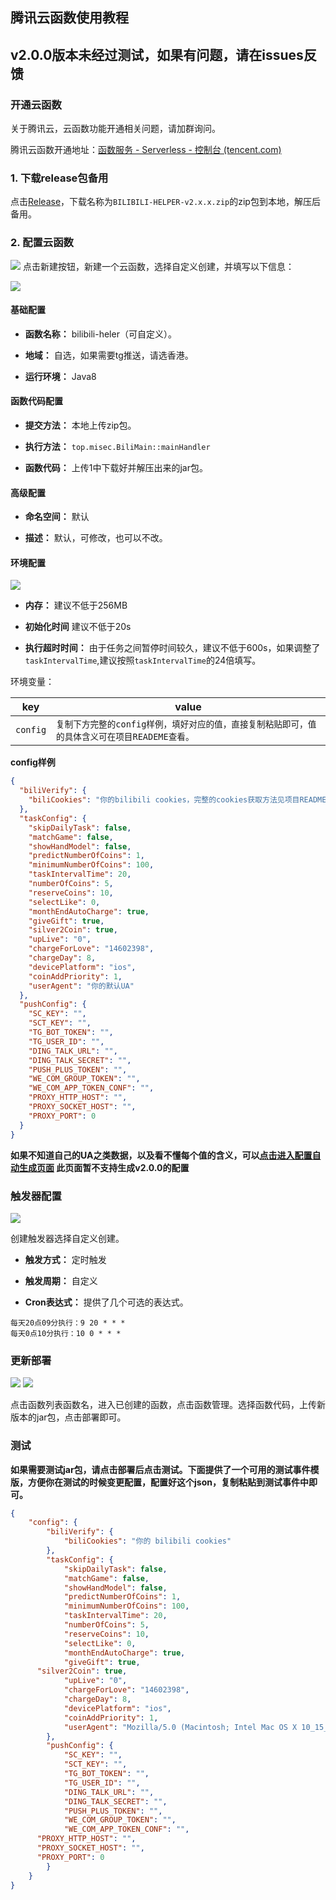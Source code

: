 ## 腾讯云函数使用教程

## v2.0.0版本未经过测试，如果有问题，请在issues反馈

### 开通云函数
关于腾讯云，云函数功能开通相关问题，请加群询问。

腾讯云函数开通地址：[函数服务 - Serverless - 控制台 (tencent.com)](https://console.cloud.tencent.com/scf/list?rid=4&ns=default)

### 1. 下载release包备用

点击[Release](https://github.com/JunzhouLiu/BILIBILI-HELPER-PRE/releases/)，下载名称为`BILIBILI-HELPER-v2.x.x.zip`的zip包到本地，解压后备用。

### 2. 配置云函数

![](IMG/scf/0.png)
点击新建按钮，新建一个云函数，选择自定义创建，并填写以下信息：


![](IMG/scf/1.png)
#### 基础配置
- **函数名称：** bilibili-heler（可自定义）。 

- **地域：** 自选，如果需要tg推送，请选香港。 
 
- **运行环境：** Java8 

#### 函数代码配置

- **提交方法：** 本地上传zip包。

- **执行方法：** `top.misec.BiliMain::mainHandler`

- **函数代码：** 上传1中下载好并解压出来的jar包。

#### 高级配置

- **命名空间：** 默认

- **描述：** 默认，可修改，也可以不改。

#### 环境配置

![](IMG/scf/2.png)

- **内存：** 建议不低于256MB

- **初始化时间** 建议不低于20s

- **执行超时时间：** 由于任务之间暂停时间较久，建议不低于600s，如果调整了`taskIntervalTime`,建议按照`taskIntervalTime`的24倍填写。

环境变量：

| key      | value                                                                                         |
| -------- | --------------------------------------------------------------------------------------------- |
| `config` | `复制下方完整的config样例，填好对应的值，直接复制粘贴即可，值的具体含义可在项目READEME查看。` |

**config样例**

```json
{
  "biliVerify": {
    "biliCookies": "你的bilibili cookies，完整的cookies获取方法见项目README"
  },
  "taskConfig": {
    "skipDailyTask": false,
    "matchGame": false,
    "showHandModel": false,
    "predictNumberOfCoins": 1,
    "minimumNumberOfCoins": 100,
    "taskIntervalTime": 20,
    "numberOfCoins": 5,
    "reserveCoins": 10,
    "selectLike": 0,
    "monthEndAutoCharge": true,
    "giveGift": true,
    "silver2Coin": true,
    "upLive": "0",
    "chargeForLove": "14602398",
    "chargeDay": 8,
    "devicePlatform": "ios",
    "coinAddPriority": 1,
    "userAgent": "你的默认UA"
  },
  "pushConfig": {
    "SC_KEY": "",
    "SCT_KEY": "",
    "TG_BOT_TOKEN": "",
    "TG_USER_ID": "",
    "DING_TALK_URL": "",
    "DING_TALK_SECRET": "",
    "PUSH_PLUS_TOKEN": "",
    "WE_COM_GROUP_TOKEN": "",
    "WE_COM_APP_TOKEN_CONF": "",
    "PROXY_HTTP_HOST": "",
    "PROXY_SOCKET_HOST": "",
    "PROXY_PORT": 0
  }
}
```


**如果不知道自己的UA之类数据，以及看不懂每个值的含义，可以[点击进入配置自动生成页面](https://utils.misec.top/index)  此页面暂不支持生成v2.0.0的配置**

### 触发器配置

![](IMG/scf/3.png)

创建触发器选择自定义创建。

- **触发方式：** 定时触发

- **触发周期：** 自定义

- **Cron表达式：** 提供了几个可选的表达式。

```
每天20点09分执行：9 20 * * *  
每天0点10分执行：10 0 * * *  
```

### 更新部署

![](IMG/scf/4.png)
![](IMG/scf/5.png)

点击函数列表函数名，进入已创建的函数，点击函数管理。选择函数代码，上传新版本的jar包，点击部署即可。

### 测试

**如果需要测试jar包，请点击部署后点击测试。下面提供了一个可用的测试事件模版，方便你在测试的时候变更配置，配置好这个json，复制粘贴到测试事件中即可。**

```json
{
	"config": {
		"biliVerify": {
			"biliCookies": "你的 bilibili cookies"
		},
		"taskConfig": {
			"skipDailyTask": false,
			"matchGame": false,
			"showHandModel": false,
			"predictNumberOfCoins": 1,
			"minimumNumberOfCoins": 100,
			"taskIntervalTime": 20,
			"numberOfCoins": 5,
			"reserveCoins": 10,
			"selectLike": 0,
			"monthEndAutoCharge": true,
			"giveGift": true,
      "silver2Coin": true,
			"upLive": "0",
			"chargeForLove": "14602398",
			"chargeDay": 8,
			"devicePlatform": "ios",
			"coinAddPriority": 1,
			"userAgent": "Mozilla/5.0 (Macintosh; Intel Mac OS X 10_15_7) AppleWebKit/537.36 (KHTML, like Gecko) Chrome/93.0.4577.63 Safari/537.36 Edg/93.0.961.38"
		},
		"pushConfig": {
			"SC_KEY": "",
			"SCT_KEY": "",
			"TG_BOT_TOKEN": "",
			"TG_USER_ID": "",
			"DING_TALK_URL": "",
			"DING_TALK_SECRET": "",
			"PUSH_PLUS_TOKEN": "",
			"WE_COM_GROUP_TOKEN": "",
			"WE_COM_APP_TOKEN_CONF": "",
      "PROXY_HTTP_HOST": "",
      "PROXY_SOCKET_HOST": "",
      "PROXY_PORT": 0
		}
	}
}
```